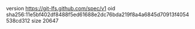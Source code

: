 version https://git-lfs.github.com/spec/v1
oid sha256:11e5bf402df8488f5ed61688e2dc76bda219f8a4a6845d70913f4054538cd312
size 20647
